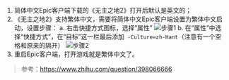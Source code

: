 1. 简体中文Epic客户端下载的《无主之地2》打开后默认是英文的；
2. 《无主之地2》支持繁体中文，需要将简体中文Epic客户端设置为繁体中文启动，设置步骤：
  a.  右击快捷方式图标，选择“属性”
![步骤1](https://upload-images.jianshu.io/upload_images/6411513-ed5daf168119241c.png?imageMogr2/auto-orient/strip%7CimageView2/2/w/1240)
  b. 在“属性”中选择“快捷方式”，在“目标”这一栏最后添加``` -Culture=zh-Hant```（注意有一个空格和原来的隔开）
![步骤2](https://upload-images.jianshu.io/upload_images/6411513-965b3e7b0d4d4e05.png?imageMogr2/auto-orient/strip%7CimageView2/2/w/1240)
3. 重启Epic客户端，打开游戏就是繁体中文了。

> 参考：https://www.zhihu.com/question/398066666
